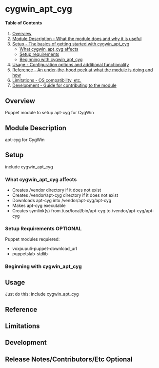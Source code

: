 # cygwin_apt_cyg

#### Table of Contents

1. [Overview](#overview)
2. [Module Description - What the module does and why it is useful](#module-description)
3. [Setup - The basics of getting started with cygwin_apt_cyg](#setup)
    * [What cygwin_apt_cyg affects](#what-cygwin_apt_cyg-affects)
    * [Setup requirements](#setup-requirements)
    * [Beginning with cygwin_apt_cyg](#beginning-with-cygwin_apt_cyg)
4. [Usage - Configuration options and additional functionality](#usage)
5. [Reference - An under-the-hood peek at what the module is doing and how](#reference)
5. [Limitations - OS compatibility, etc.](#limitations)
6. [Development - Guide for contributing to the module](#development)

## Overview

Puppet module to setup apt-cyg for CygWin


## Module Description

apt-cyg for CygWin

## Setup

include cygwin_apt_cyg

### What cygwin_apt_cyg affects

* Creates /vendor directory if it does not exist
* Creates /vendor/apt-cyg directory if it does not exist
* Downloads apt-cyg into /vendor/apt-cyg/apt-cyg
* Makes apt-cyg executable
* Creates symlink(s) from /usr/local/bin/apt-cyg to /vendor/apt-cyg/apt-cyg


### Setup Requirements **OPTIONAL**

Puppet modules requiered: 
* voxpupuli-puppet-download_url
* puppetslab-stdlib


### Beginning with cygwin_apt_cyg


## Usage

Just do this:
include cygwin_apt_cyg


## Reference

## Limitations

## Development

## Release Notes/Contributors/Etc **Optional**
